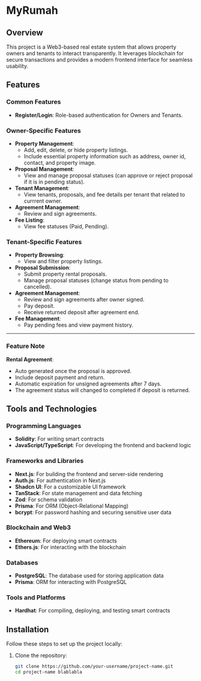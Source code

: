 # MyRumah

## Overview

This project is a Web3-based real estate system that allows property owners and tenants to interact transparently. It leverages blockchain for secure transactions and provides a modern frontend interface for seamless usability.

## Features

### Common Features

- **Register/Login**: Role-based authentication for Owners and Tenants.

### Owner-Specific Features

- **Property Management**:
  - Add, edit, delete, or hide property listings.
  - Include essential property information such as address, owner id, contact, and property image.
- **Proposal Management**:
  - View and manage proposal statuses (can approve or reject proposal if it is in pending status).
- **Tenant Management**:
  - View tenants, proposals, and fee details per tenant that related to currrent owner.
- **Agreement Management**:
  - Review and sign agreements.
- **Fee Listing**:
  - View fee statuses (Paid, Pending).

### Tenant-Specific Features

- **Property Browsing**:
  - View and filter property listings.
- **Proposal Submission**:
  - Submit property rental proposals.
  - Manage proposal statuses (change status from pending to cancelled).
- **Agreement Management**:
  - Review and sign agreements after owner signed.
  - Pay deposit.
  - Receive returned deposit after agreement end.
- **Fee Management**:
  - Pay pending fees and view payment history.

---

### Feature Note

**Rental Agreement**:

- Auto generated once the proposal is approved.
- Include deposit payment and return.
- Automatic expiration for unsigned agreements after 7 days.
- The agreement status will changed to completed if deposit is returned.

## Tools and Technologies

### Programming Languages

- **Solidity**: For writing smart contracts
- **JavaScript/TypeScript**: For developing the frontend and backend logic

### Frameworks and Libraries

- **Next.js**: For building the frontend and server-side rendering
- **Auth.js**: For authentication in Next.js
- **Shadcn UI**: For a customizable UI framework
- **TanStack**: For state management and data fetching
- **Zod**: For schema validation
- **Prisma**: For ORM (Object-Relational Mapping)
- **bcrypt**: For password hashing and securing sensitive user data

### Blockchain and Web3

- **Ethereum**: For deploying smart contracts
- **Ethers.js**: For interacting with the blockchain

### Databases

- **PostgreSQL**: The database used for storing application data
- **Prisma**: ORM for interacting with PostgreSQL

### Tools and Platforms

- **Hardhat**: For compiling, deploying, and testing smart contracts

## Installation

Follow these steps to set up the project locally:

1. Clone the repository:

   ```bash
   git clone https://github.com/your-username/project-name.git
   cd project-name blablabla
   ```
